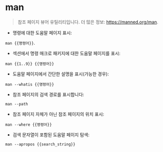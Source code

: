 # man

> 참조 페이지 뷰어 유틸리티입니다.
> 더 많은 정보: <https://manned.org/man>.

- 명령에 대한 도움말 페이지 표시:

`man {{명령어}}`.

- 섹션에서 명령 매크로 패키지에 대한 도움말 페이지를 표시:

`man {{1..9}} {{명령어}}`

- 도움말 페이지에서 간단한 설명을 표시(가능한 경우):

`man --whatis {{명령어}}`

- 참조 페이지의 검색 경로를 표시합니다:

`man --path`

- 참조 페이지 자체가 아닌 참조 페이지의 위치 표시:

`man --where {{명령어}}`


- 검색 문자열이 포함된 도움말 페이지 탐색:

`man --apropos {{search_string}}`